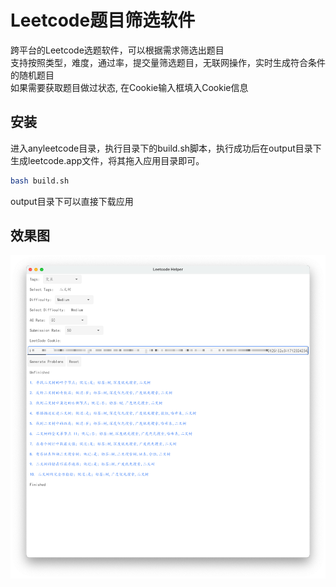 # Leetcode题目筛选软件
跨平台的Leetcode选题软件，可以根据需求筛选出题目 </br>
支持按照类型，难度，通过率，提交量筛选题目，无联网操作，实时生成符合条件的随机题目 </br>
如果需要获取题目做过状态, 在Cookie输入框填入Cookie信息


## 安装
进入anyleetcode目录，执行目录下的build.sh脚本，执行成功后在output目录下生成leetcode.app文件，将其拖入应用目录即可。
```bash
bash build.sh
```

output目录下可以直接下载应用

## 效果图
![效果图](static/img.png)